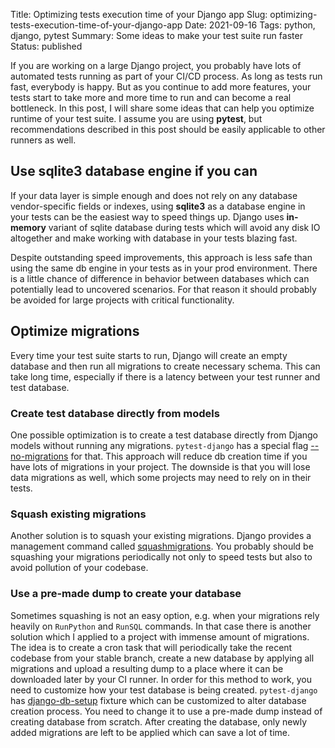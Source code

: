 Title: Optimizing tests execution time of your Django app
Slug: optimizing-tests-execution-time-of-your-django-app
Date: 2021-09-16
Tags: python, django, pytest
Summary: Some ideas to make your test suite run faster
Status: published

If you are working on a large Django project, you probably have lots of automated tests running as part of your CI/CD process. As long as tests run fast, everybody is happy. But as you continue to add more features, your tests start to take more and more time to run and can become a real bottleneck. In this post, I will share some ideas that can help you optimize runtime of your test suite. I assume you are using **pytest**, but recommendations described in this post should be easily applicable to other runners as well.

## Use sqlite3 database engine if you can

If your data layer is simple enough and does not rely on any database vendor-specific fields or indexes, using **sqlite3** as a database engine in your tests can be the easiest way to speed things up. Django uses **in-memory** variant of sqlite database during tests which will avoid any disk IO altogether and make working with database in your tests blazing fast.

Despite outstanding speed improvements, this approach is less safe than using the same db engine in your tests as in your prod environment. There is a little chance of difference in behavior between databases which can potentially lead to uncovered scenarios. For that reason it should probably be avoided for large projects with critical functionality.

## Optimize migrations

Every time your test suite starts to run, Django will create an empty database and then run all migrations to create necessary schema. This can take long time, especially if there is a latency between your test runner and test database.

### Create test database directly from models

One possible optimization is to create a test database directly from Django models without running any migrations. `pytest-django` has a special flag [--no-migrations](https://pytest-django.readthedocs.io/en/latest/database.html#no-migrations-disable-django-migrations) for that. This approach will reduce db creation time if you have lots of migrations in your project. The downside is that you will lose data migrations as well, which some projects may need to rely on in their tests.

### Squash existing migrations

Another solution is to squash your existing migrations. Django provides a management command called [squashmigrations](https://docs.djangoproject.com/en/dev/topics/migrations/#migration-squashing). You probably should be squashing your migrations periodically not only to speed tests but also to avoid pollution of your codebase.

### Use a pre-made dump to create your database

Sometimes squashing is not an easy option, e.g. when your migrations rely heavily on `RunPython` and `RunSQL` commands. In that case there is another solution which I applied to a project with immense amount of migrations. The idea is to create a cron task that will periodically take the recent codebase from your stable branch, create a new database by applying all migrations and upload a resulting dump to a place where it can be downloaded later by your CI runner. In order for this method to work, you need to customize how your test database is being created. `pytest-django` has [django-db-setup](https://pytest-django.readthedocs.io/en/latest/database.html#django-db-setup) fixture which can be customized to alter database creation process. You need to change it to use a pre-made dump instead of creating database from scratch. After creating the database, only newly added migrations are left to be applied which can save a lot of time.
